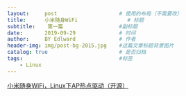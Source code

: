 ```yaml
---
layout:     post                    # 使用的布局（不需要改）
title:      小米随身WiFi                # 标题 
subtitle:    第一篇                  #副标题
date:       2019-09-29              # 时间
author:     BY Edlward              # 作者
header-img: img/post-bg-2015.jpg    #这篇文章标题背景图片
catalog: true                       # 是否归档
tags:                               #标签
    - Linux
---
```

[小米随身WiFi，Linux下AP热点驱动（开源）](https://blog.csdn.net/sumang_87/article/details/38168877)  
